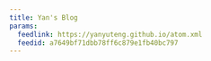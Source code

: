 ```yaml
---
title: Yan's Blog
params:
  feedlink: https://yanyuteng.github.io/atom.xml
  feedid: a7649bf71dbb78ff6c879e1fb40bc797
---
```

